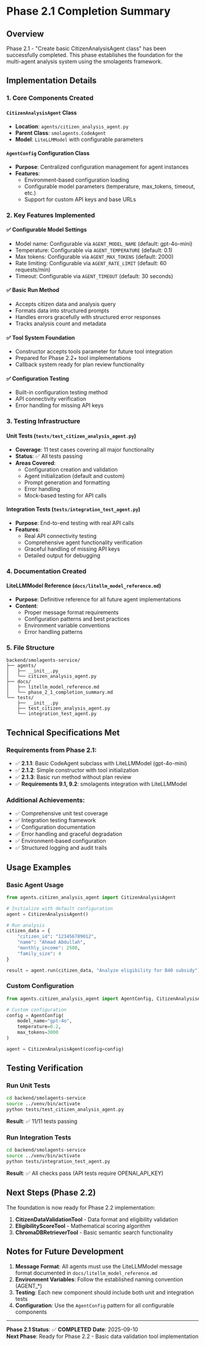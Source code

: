 # Phase 2.1 Completion Summary

## Overview
Phase 2.1 - "Create basic CitizenAnalysisAgent class" has been successfully completed. This phase establishes the foundation for the multi-agent analysis system using the smolagents framework.

## Implementation Details

### 1. Core Components Created

#### `CitizenAnalysisAgent` Class
- **Location**: `agents/citizen_analysis_agent.py`
- **Parent Class**: `smolagents.CodeAgent`
- **Model**: `LiteLLMModel` with configurable parameters

#### `AgentConfig` Configuration Class
- **Purpose**: Centralized configuration management for agent instances
- **Features**:
  - Environment-based configuration loading
  - Configurable model parameters (temperature, max_tokens, timeout, etc.)
  - Support for custom API keys and base URLs

### 2. Key Features Implemented

#### ✅ Configurable Model Settings
- Model name: Configurable via `AGENT_MODEL_NAME` (default: gpt-4o-mini)
- Temperature: Configurable via `AGENT_TEMPERATURE` (default: 0.1)
- Max tokens: Configurable via `AGENT_MAX_TOKENS` (default: 2000)
- Rate limiting: Configurable via `AGENT_RATE_LIMIT` (default: 60 requests/min)
- Timeout: Configurable via `AGENT_TIMEOUT` (default: 30 seconds)

#### ✅ Basic Run Method
- Accepts citizen data and analysis query
- Formats data into structured prompts
- Handles errors gracefully with structured error responses
- Tracks analysis count and metadata

#### ✅ Tool System Foundation
- Constructor accepts tools parameter for future tool integration
- Prepared for Phase 2.2+ tool implementations
- Callback system ready for plan review functionality

#### ✅ Configuration Testing
- Built-in configuration testing method
- API connectivity verification
- Error handling for missing API keys

### 3. Testing Infrastructure

#### Unit Tests (`tests/test_citizen_analysis_agent.py`)
- **Coverage**: 11 test cases covering all major functionality
- **Status**: ✅ All tests passing
- **Areas Covered**:
  - Configuration creation and validation
  - Agent initialization (default and custom)
  - Prompt generation and formatting
  - Error handling
  - Mock-based testing for API calls

#### Integration Tests (`tests/integration_test_agent.py`)
- **Purpose**: End-to-end testing with real API calls
- **Features**:
  - Real API connectivity testing
  - Comprehensive agent functionality verification
  - Graceful handling of missing API keys
  - Detailed output for debugging

### 4. Documentation Created

#### LiteLLMModel Reference (`docs/litellm_model_reference.md`)
- **Purpose**: Definitive reference for all future agent implementations
- **Content**:
  - Proper message format requirements
  - Configuration patterns and best practices
  - Environment variable conventions
  - Error handling patterns

### 5. File Structure

```
backend/smolagents-service/
├── agents/
│   ├── __init__.py
│   └── citizen_analysis_agent.py
├── docs/
│   ├── litellm_model_reference.md
│   └── phase_2_1_completion_summary.md
└── tests/
    ├── __init__.py
    ├── test_citizen_analysis_agent.py
    └── integration_test_agent.py
```

## Technical Specifications Met

### Requirements from Phase 2.1:
- ✅ **2.1.1**: Basic CodeAgent subclass with LiteLLMModel (gpt-4o-mini)
- ✅ **2.1.2**: Simple constructor with tool initialization
- ✅ **2.1.3**: Basic run method without plan review
- ✅ **Requirements 9.1, 9.2**: smolagents integration with LiteLLMModel

### Additional Achievements:
- ✅ Comprehensive unit test coverage
- ✅ Integration testing framework
- ✅ Configuration documentation
- ✅ Error handling and graceful degradation
- ✅ Environment-based configuration
- ✅ Structured logging and audit trails

## Usage Examples

### Basic Agent Usage
```python
from agents.citizen_analysis_agent import CitizenAnalysisAgent

# Initialize with default configuration
agent = CitizenAnalysisAgent()

# Run analysis
citizen_data = {
    "citizen_id": "123456789012",
    "name": "Ahmad Abdullah", 
    "monthly_income": 2500,
    "family_size": 4
}

result = agent.run(citizen_data, "Analyze eligibility for B40 subsidy")
```

### Custom Configuration
```python
from agents.citizen_analysis_agent import AgentConfig, CitizenAnalysisAgent

# Custom configuration
config = AgentConfig(
    model_name="gpt-4o",
    temperature=0.2,
    max_tokens=3000
)

agent = CitizenAnalysisAgent(config=config)
```

## Testing Verification

### Run Unit Tests
```bash
cd backend/smolagents-service
source ../venv/bin/activate
python tests/test_citizen_analysis_agent.py
```
**Result**: ✅ 11/11 tests passing

### Run Integration Tests  
```bash
cd backend/smolagents-service
source ../venv/bin/activate
python tests/integration_test_agent.py
```
**Result**: ✅ All checks pass (API tests require OPENAI_API_KEY)

## Next Steps (Phase 2.2)

The foundation is now ready for Phase 2.2 implementation:
1. **CitizenDataValidationTool** - Data format and eligibility validation
2. **EligibilityScoreTool** - Mathematical scoring algorithm
3. **ChromaDBRetrieverTool** - Basic semantic search functionality

## Notes for Future Development

1. **Message Format**: All agents must use the LiteLLMModel message format documented in `docs/litellm_model_reference.md`
2. **Environment Variables**: Follow the established naming convention (AGENT_*)
3. **Testing**: Each new component should include both unit and integration tests
4. **Configuration**: Use the `AgentConfig` pattern for all configurable components

---

**Phase 2.1 Status**: ✅ **COMPLETED** 
**Date**: 2025-09-10  
**Next Phase**: Ready for Phase 2.2 - Basic data validation tool implementation